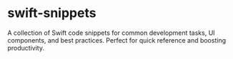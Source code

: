 # swift-snippets
A collection of Swift code snippets for common development tasks, UI components, and best practices. Perfect for quick reference and boosting productivity.
